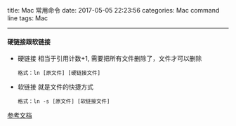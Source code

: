 title: Mac 常用命令
date: 2017-05-05 22:23:56
categories: Mac command line
tags: Mac

---

#### 硬链接跟软链接
  * 硬链接
    相当于引用计数+1, 需要把所有文件删除了，文件才可以删除
    ```
    格式：ln [原文件] [硬链接文件]
    ```
  * 软链接
    就是文件的快捷方式
    ```
    格式：ln -s [原文件] [软链接文件]
    ```

  [参考文档](https://slarker.me/mac-file-link/)
